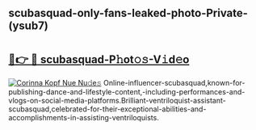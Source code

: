 ## scubasquad-only-fans​-leaked-photo​-Private-(ysub7)


# <h2><a href="https://mediaupload.pro?title=scubasquad&ref=git">🔗👉 🔴 scubasquad-P𝚑ot𝚘𝚜-V𝚒d𝚎o</a></h2>

[![Corinna Kopf Nue Nu𝚍e𝚜](https://i.imgur.com/0qMVB7G.gif)](https://mediaupload.pro?title=scubasquad&ref=git)
Online-influencer-scubasquad,known-for-publishing-dance-and-lifestyle-content,-including-performances-and-vlogs-on-social-media-platforms.Brilliant-ventriloquist-assistant-scubasquad,celebrated-for-their-exceptional-abilities-and-accomplishments-in-assisting-ventriloquists.  